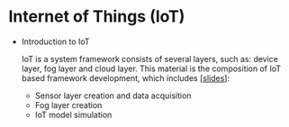 # Internet of Things (IoT)

- Introduction to IoT 

  IoT is a system framework consists of several layers, such as: device layer, fog layer and cloud layer. This material is the composition of 
  IoT based framework development, which includes [[slides](intro_iot.pdf)]:
  - Sensor layer creation and data acquisition
  - Fog layer creation
  - IoT model simulation 
